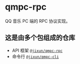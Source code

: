 # qmpc-rpc

QQ 音乐 PC 端的 RPC 协议实现。

## 这是由多个包组成的仓库

- API 框架 [`@jixun/qmpc-rpc`](./packages/qmpc-rpc/)
- 命令行 [`@jixun/qmpc-cli`](./packages/qmpc-cli/)

